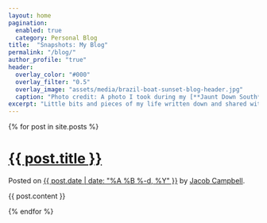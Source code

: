 ```yaml
---
layout: home
pagination: 
  enabled: true
  category: Personal Blog
title:  "Snapshots: My Blog"
permalink: "/blog/"
author_profile: "true"
header:
  overlay_color: "#000"
  overlay_filter: "0.5"
  overlay_image: "assets/media/brazil-boat-sunset-blog-header.jpg"
  caption: "Photo credit: A photo I took during my [**Jaunt Down South**](http://fixme.com) while on the Amazon in Brazil."
excerpt: "Little bits and pieces of my life written down and shared with you."
---
```


{% for post in site.posts %}
       
<h1><a href="{{ post.url }}">{{ post.title }}</a></h1>
<p>Posted on <a href="{{ post.url }}">{{ post.date | date: "%A %B %-d, %Y" }}</a> by <a href="/contact">Jacob Campbell</a>.</p>

{{ post.content }}


{% endfor %}
